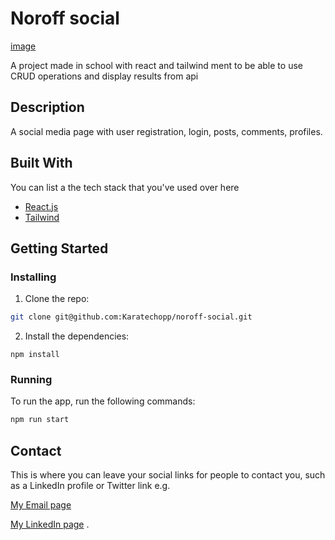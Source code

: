 # Noroff social

[image]((https://i.imgur.com/PO18xSH.jpeg))

A project made in school with react and tailwind ment to be able to use CRUD operations and display results from api

## Description

A social media page with user registration, login, posts, comments, profiles.

## Built With

You can list a the tech stack that you've used over here

- [React.js](https://reactjs.org/)
- [Tailwind](https://tailwindcss.com)

## Getting Started

### Installing

1. Clone the repo:

```bash
git clone git@github.com:Karatechopp/noroff-social.git 
```

2. Install the dependencies:

```
npm install
```

### Running

To run the app, run the following commands:

```bash
npm run start
```

## Contact

This is where you can leave your social links for people to contact you, such as a LinkedIn profile or Twitter link e.g.

[My Email page](yndiss@gmail.com)

[My LinkedIn page]((https://www.linkedin.com/in/%C3%B8yvind-yndestad-204360195/))
.
